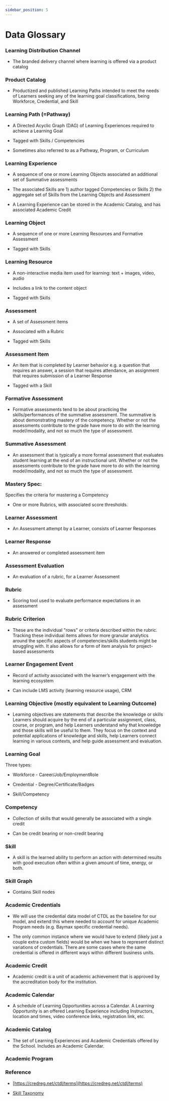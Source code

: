 ```yaml
---
sidebar_position: 5
---
```

# Data Glossary

### Learning Distribution Channel

- The branded delivery channel where learning is offered via a product catalog

### Product Catalog

- Productized and published Learning Paths intended to meet the needs of Learners seeking any of the learning goal classifications, being Workforce, Credential, and Skill

### Learning Path (=Pathway)

- A Directed Acyclic Graph (DAG) of Learning Experiences required to achieve a Learning Goal

- Tagged with Skills / Competencies

- Sometimes also referred to as a Pathway, Program, or Curriculum

### Learning Experience

- A sequence of one or more Learning Objects associated an additional set of Summative assessments

- The associated Skills are 1) author tagged Competencies or Skills 2) the aggregate set of Skills from the Learning Objects and Assessment

- A Learning Experience can be stored in the Academic Catalog, and has associated Academic Credit

### Learning Object

- A sequence of one or more Learning Resources and Formative Assessment

- Tagged with Skills

### Learning Resource

- A non-interactive media item used for learning: text + images, video, audio

- Includes a link to the content object

- Tagged with Skills

### Assessment

- A set of Assessment items

- Associated with a Rubric

- Tagged with Skills

### Assessment Item

- An item that is completed by Learner behavior e.g. a question that requires an answer, a session that requires attendance, an assignment that requires submission of a Learner Response

- Tagged with a Skill

### Formative Assessment

- Formative assessments tend to be about practicing the skills/performances of the summative assessment. The summative is about demonstrating mastery of the competency. Whether or not the assessments contribute to the grade have more to do with the learning model/modality, and not so much the type of assessment.

### Summative Assessment

- An assessment that is typically a more formal assessment that evaluates student learning at the end of an instructional unit. Whether or not the assessments contribute to the grade have more to do with the learning model/modality, and not so much the type of assessment.

### Mastery Spec: 
Specifies the criteria for mastering a Competency

- One or more Rubrics, with associated score thresholds.

### Learner Assessment

- An Assessment attempt by a Learner, consists of Learner Responses

### Learner Response

- An answered or completed assessment item

### Assessment Evaluation

- An evaluation of a rubric, for a Learner Assessment

### Rubric

- Scoring tool used to evaluate performance expectations in an assessment

### Rubric Criterion

- These are the individual "rows" or criteria described within the rubric. Tracking these individual items allows for more granular analytics around the specific aspects of competencies/skills students might be struggling with. It also allows for a form of item analysis for project-based assessments

### Learner Engagement Event

- Record of activity associated with the learner’s engagement with the learning ecosystem

- Can include LMS activity (learning resource usage), CRM

### Learning Objective (mostly equivalent to Learning Outcome)

- Learning objectives are statements that describe the knowledge or skills Learners should acquire by the end of a particular assignment, class, course, or program, and help Learners understand why that knowledge and those skills will be useful to them. They focus on the context and potential applications of knowledge and skills, help Learners connect learning in various contexts, and help guide assessment and evaluation.

### Learning Goal

Three types:

- Workforce - Career/Job/EmploymentRole

- Credential - Degree/Certificate/Badges

- Skill/Competency

### Competency

- Collection of skills that would generally be associated with a single credit

- Can be credit bearing or non-credit bearing

### Skill

- A skill is the learned ability to perform an action with determined results with good execution often within a given amount of time, energy, or both.

### Skill Graph

- Contains Skill nodes

### Academic Credentials

- We will use the credential data model of CTDL as the baseline for our model, and extend this where needed to account for unique Academic Program needs (e.g. Baymax specific credential needs).

- The only common instance where we would have to extend (likely just a couple extra custom fields) would be when we have to represent distinct variations of credentials. There are some cases where the same credential is offered in different ways within different business units.

### Academic Credit

- Academic credit is a unit of academic achievement that is approved by the accreditation body for the institution.

### Academic Calendar

- A schedule of Learning Opportunities across a Calendar. A Learning Opportunity is an offered Learning Experience including Instructors, location and times, video conference links, registration link, etc.

### Academic Catalog

- The set of Learning Experiences and Academic Credentials offered by the School. Includes an Academic Calendar.

### Academic Program

### Reference

- [https://credreg.net/ctdl/terms](https://credreg.net/ctdl/terms)

- [Skill Taxonomy](https://docs.google.com/document/d/18RePa2zN0E_ukwio4OTtX33_Swn2ZnIA4RNSpXiCoa0/edit)

